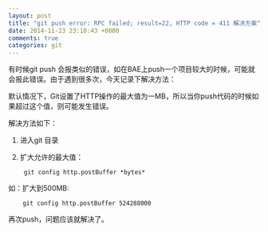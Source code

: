 ```yaml
---
layout: post
title: "git push error: RPC failed; result=22, HTTP code = 411 解决方案"
date: 2014-11-23 23:10:43 +0800
comments: true
categories: git 
---
```


有时候git push 会报类似的错误，如在BAE上push一个项目较大的时候，可能就会报此错误。由于遇到很多次，今天记录下解决方法：

默认情况下，Git设置了HTTP操作的最大值为一MB，所以当你push代码的时候如果超过这个值，则可能发生错误。

解决方法如下：

1. 进入git 目录
2. 扩大允许的最大值：

		git config http.postBuffer *bytes*

如：扩大到500MB:

		git config http.postBuffer 524288000

再次push，问题应该就解决了。